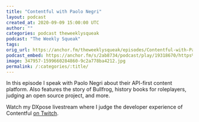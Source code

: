 ```yaml
---
title: "Contentful with Paolo Negri"
layout: podcast
created_at: 2020-09-09 15:00:00 UTC
author: ""
categories: podcast theweeklysqueak
podcast: "The Weekly Squeak"
tags: 
orig_url: https://anchor.fm/theweeklysqueak/episodes/Contentful-with-Paolo-Negri-ejc2ee
podcast_embed: https://anchor.fm/s/2ab8734/podcast/play/19318670/https%3A%2F%2Fd3ctxlq1ktw2nl.cloudfront.net%2Fstaging%2F2020-8-9%2F6a2ecc8e-7449-c939-aa66-bce7e229ae47.mp3
image: 347957-1599660284860-9c2a778ba4212.jpg
permalink: /:categories/:title/
---
```

In this episode I speak with Paolo Negri about their API-first content platform. Also features the story of Bullfrog, history books for roleplayers, judging an open source project, and more.

Watch my DXpose livestream where I judge the developer experience of Contentful [on Twitch](https://www.twitch.tv/videos/735089138).